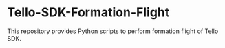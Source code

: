 # Tello-SDK-Formation-Flight
This repository provides Python scripts to perform formation flight of Tello SDK. 
